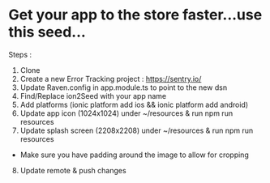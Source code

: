 # Get your app to the store faster...use this seed...

Steps :

1. Clone 
2. Create a new Error Tracking project : https://sentry.io/
3. Update Raven.config in app.module.ts to point to the new dsn
4. Find/Replace ion2Seed with your app name
5. Add platforms (ionic platform add ios && ionic platform add android)
6. Update app icon (1024x1024) under ~/resources & run npm run resources
7. Update splash screen (2208x2208) under ~/resources & run npm run resources
- Make sure you have padding around the image to allow for cropping
8. Update remote & push changes
